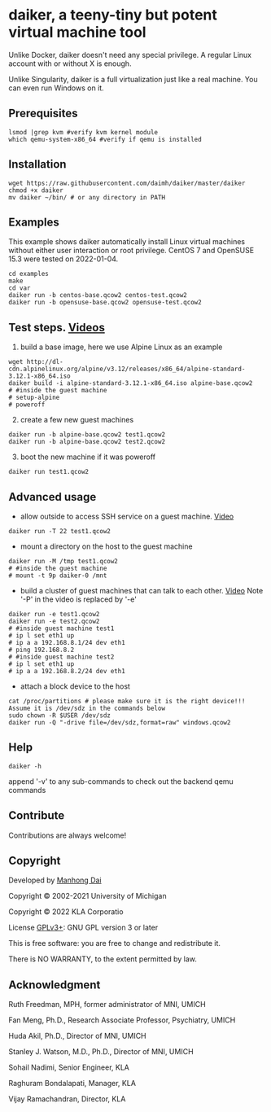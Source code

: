 # daiker, a teeny-tiny but potent virtual machine tool

Unlike Docker, daiker doesn't need any special privilege. A regular Linux account with or without X is enough.

Unlike Singularity, daiker is a full virtualization just like a real machine. You can even run Windows on it.

## Prerequisites
```
lsmod |grep kvm #verify kvm kernel module
which qemu-system-x86_64 #verify if qemu is installed
```

## Installation
```
wget https://raw.githubusercontent.com/daimh/daiker/master/daiker
chmod +x daiker
mv daiker ~/bin/ # or any directory in PATH
```

## Examples
This example shows daiker automatically install Linux virtual machines without either user interaction or root privilege. CentOS 7 and OpenSUSE 15.3 were tested on 2022-01-04.
```
cd examples
make
cd var
daiker run -b centos-base.qcow2 centos-test.qcow2 
daiker run -b opensuse-base.qcow2 opensuse-test.qcow2 
```

## Test steps. [Videos](https://www.youtube.com/watch?v=nG_ql6Mptmo&list=PLcUreuc9RezIrppGh-AEYfV-FOdcE5RHY)

1. build a base image, here we use Alpine Linux as an example
```
wget http://dl-cdn.alpinelinux.org/alpine/v3.12/releases/x86_64/alpine-standard-3.12.1-x86_64.iso
daiker build -i alpine-standard-3.12.1-x86_64.iso alpine-base.qcow2 
# #inside the guest machine
# setup-alpine
# poweroff
```
2. create a few new guest machines
```
daiker run -b alpine-base.qcow2 test1.qcow2 
daiker run -b alpine-base.qcow2 test2.qcow2 
```
3. boot the new machine if it was poweroff
```
daiker run test1.qcow2 
```

## Advanced usage
* allow outside to access SSH service on a guest machine. [Video](https://youtu.be/lhzlTCWviHo)
```
daiker run -T 22 test1.qcow2
```
* mount a directory on the host to the guest machine
```
daiker run -M /tmp test1.qcow2 
# #inside the guest machine
# mount -t 9p daiker-0 /mnt
```
* build a cluster of guest machines that can talk to each other. [Video](https://youtu.be/nuahSihAbno) Note '-P' in the video is replaced by '-e'
```
daiker run -e test1.qcow2
daiker run -e test2.qcow2 
# #inside guest machine test1
# ip l set eth1 up
# ip a a 192.168.8.1/24 dev eth1
# ping 192.168.8.2
# #inside guest machine test2
# ip l set eth1 up
# ip a a 192.168.8.2/24 dev eth1
```
* attach a block device to the host
```
cat /proc/partitions # please make sure it is the right device!!! Assume it is /dev/sdz in the commands below
sudo chown -R $USER /dev/sdz
daiker run -Q "-drive file=/dev/sdz,format=raw" windows.qcow2
```

## Help
```
daiker -h
```
append '-v' to any sub-commands to check out the backend qemu commands

## Contribute

Contributions are always welcome!

## Copyright

Developed by [Manhong Dai](mailto:manhongdai@gmail.com)

Copyright © 2002-2021 University of Michigan

Copyright © 2022 KLA Corporatio

License [GPLv3+](https://gnu.org/licenses/gpl.html): GNU GPL version 3 or later 

This is free software: you are free to change and redistribute it.

There is NO WARRANTY, to the extent permitted by law.

## Acknowledgment

Ruth Freedman, MPH, former administrator of MNI, UMICH

Fan Meng, Ph.D., Research Associate Professor, Psychiatry, UMICH

Huda Akil, Ph.D., Director of MNI, UMICH

Stanley J. Watson, M.D., Ph.D., Director of MNI, UMICH

Sohail Nadimi, Senior Engineer, KLA

Raghuram Bondalapati, Manager, KLA

Vijay Ramachandran, Director, KLA
